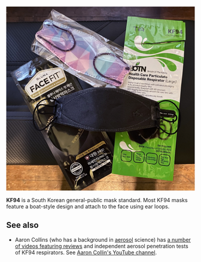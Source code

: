 ![Some KF94 masks. Brands pictured are Bluna Face Fit, BOTN KF94 large, and a masklab "KF-style" mask (not certified KF94)..](media/kf94_style_masks.jpg)

**KF94** is a South Korean general-public mask standard. Most KF94 masks feature a boat-style design and attach to the face using ear loops.

## See also

-   Aaron Collins (who has a background in [aerosol](/Aerosol) science) has [a number of videos featuring reviews](https://www.youtube.com/watch?v=WE5Uo3F2TdU) and independent aerosol penetration tests of KF94 respirators. See [Aaron Collin's YouTube channel](https://www.youtube.com/user/coll0412/videos).
